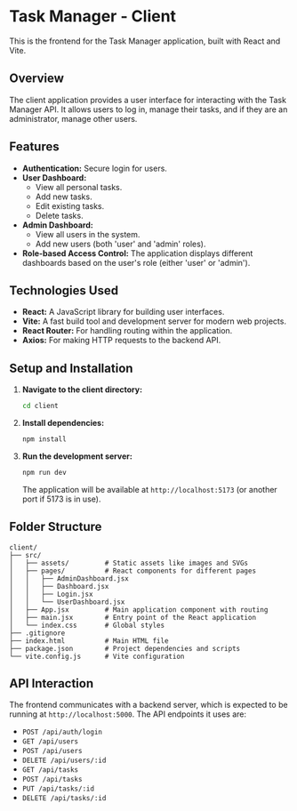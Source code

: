 # Task Manager - Client

This is the frontend for the Task Manager application, built with React and Vite.

## Overview

The client application provides a user interface for interacting with the Task Manager API. It allows users to log in, manage their tasks, and if they are an administrator, manage other users.

## Features

-   **Authentication:** Secure login for users.
-   **User Dashboard:**
    -   View all personal tasks.
    -   Add new tasks.
    -   Edit existing tasks.
    -   Delete tasks.
-   **Admin Dashboard:**
    -   View all users in the system.
    -   Add new users (both 'user' and 'admin' roles).
-   **Role-based Access Control:** The application displays different dashboards based on the user's role (either 'user' or 'admin').

## Technologies Used

-   **React:** A JavaScript library for building user interfaces.
-   **Vite:** A fast build tool and development server for modern web projects.
-   **React Router:** For handling routing within the application.
-   **Axios:** For making HTTP requests to the backend API.

## Setup and Installation

1.  **Navigate to the client directory:**
    ```bash
    cd client
    ```

2.  **Install dependencies:**
    ```bash
    npm install
    ```

3.  **Run the development server:**
    ```bash
    npm run dev
    ```
    The application will be available at `http://localhost:5173` (or another port if 5173 is in use).

## Folder Structure

```
client/
├── src/
│   ├── assets/         # Static assets like images and SVGs
│   ├── pages/          # React components for different pages
│   │   ├── AdminDashboard.jsx
│   │   ├── Dashboard.jsx
│   │   ├── Login.jsx
│   │   └── UserDashboard.jsx
│   ├── App.jsx         # Main application component with routing
│   ├── main.jsx        # Entry point of the React application
│   └── index.css       # Global styles
├── .gitignore
├── index.html          # Main HTML file
├── package.json        # Project dependencies and scripts
└── vite.config.js      # Vite configuration
```

## API Interaction

The frontend communicates with a backend server, which is expected to be running at `http://localhost:5000`. The API endpoints it uses are:
-   `POST /api/auth/login`
-   `GET /api/users`
-   `POST /api/users`
-   `DELETE /api/users/:id`
-   `GET /api/tasks`
-   `POST /api/tasks`
-   `PUT /api/tasks/:id`
-   `DELETE /api/tasks/:id`